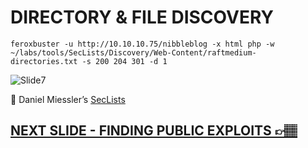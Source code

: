# DIRECTORY & FILE DISCOVERY

`feroxbuster -u http://10.10.10.75/nibbleblog -x html php
-w ~/labs/tools/SecLists/Discovery/Web-Content/raftmedium-
directories.txt -s 200 204 301 -d 1`


![Slide7](https://i.postimg.cc/dqnkLZg7/slides7.jpg)

🔗 Daniel Miessler’s [SecLists](https://github.com/danielmiessler/SecLists)

## [NEXT SLIDE  - FINDING PUBLIC EXPLOITS 👉🏽](08-slide.md)
